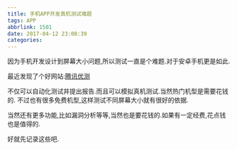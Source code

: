 ```yaml
---
title: 手机APP开发真机测试难题
tags: APP
abbrlink: 1501
date: 2017-04-12 23:08:39
categories:
---
```



因为手机开发设计到屏幕大小问题,所以测试一直是个难题.对于安卓手机更是如此.

最近发现了个好网站:[腾讯优测](http://utest.qq.com/)

不仅可以自动化测试并提出报告.而且可以模拟真机测试.当然热门机型是需要花钱的.
不过也有很多免费机型,这样测试不同屏幕大小就有很好的依据.

当然还有更多功能,比如漏洞分析等等,当然也是要花钱的.如果有一定经费,花点钱也是值得的.

好就先记录这些吧.
